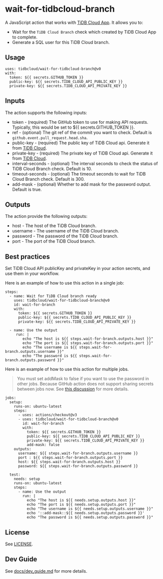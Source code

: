 # wait-for-tidbcloud-branch

A JavaScript action that works with [TiDB Cloud App](https://github.com/apps/tidb-cloud). It allows you to:

- Wait for the `TiDB Cloud Branch` check which created by TiDB Cloud App to complete.
- Generate a SQL user for this TiDB Cloud branch.

## Usage

```
uses: tidbcloud/wait-for-tidbcloud-branch@v0
with:
  token: ${{ secrets.GITHUB_TOKEN }}
  public-key: ${{ secrets.TIDB_CLOUD_API_PUBLIC_KEY }}
  private-key: ${{ secrets.TIDB_CLOUD_API_PRIVATE_KEY }}
```

## Inputs

The action supports the following inputs:
- token - (required) The GitHub token to use for making API requests. Typically, this would be set to ${{ secrets.GITHUB_TOKEN }}.
- ref - (optional) The git ref of the commit you want to check. Default is `github.event.pull_request.head.sha`.
- public-key - (required) The public key of TiDB Cloud api. Generate it from [TiDB Cloud](https://tidbcloud.com/).
- private-key - (required) The private key of TiDB Cloud api. Generate it from [TiDB Cloud](https://tidbcloud.com/).
- interval-seconds - (optional) The interval seconds to check the status of TiDB Cloud Branch check. Default is 10.
- timeout-seconds - (optional) The timeout seconds to wait for TiDB Cloud Branch check. Default is 300.
- add-mask - (optional) Whether to add mask for the password output. Default is true.

## Outputs

The action provide the following outputs:

- host - The host of the TiDB Cloud branch.
- username - The username of the TiDB Cloud branch.
- password - The password of the TiDB Cloud branch.
- port - The port of the TiDB Cloud branch.

## Best practices

Set TiDB Cloud API publicKey and privateKey in your action secrets, and use them in your workflow.

Here is an example of how to use this action in a single job:

```
steps:
  - name: Wait for TiDB Cloud branch ready
    uses: tidbcloud/wait-for-tidbcloud-branch@v0
    id: wait-for-branch
    with:
      token: ${{ secrets.GITHUB_TOKEN }}
      public-key: ${{ secrets.TIDB_CLOUD_API_PUBLIC_KEY }}
      private-key: ${{ secrets.TIDB_CLOUD_API_PRIVATE_KEY }}

  - name: Use the output
     run: |
        echo "The host is ${{ steps.wait-for-branch.outputs.host }}"
        echo "The port is ${{ steps.wait-for-branch.outputs.port }}"
        echo "The username is ${{ steps.wait-for-branch.outputs.username }}"
        echo "The password is ${{ steps.wait-for-branch.outputs.password }}"
```

Here is an example of how to use this action for multiple jobs. 

> You must set addMask to false if you want to use the password in other jobs. Because GitHub action does not support sharing secrets between jobs now. See [this discussion](https://github.com/orgs/community/discussions/13082) for more details.


```
jobs:
  setup:
    runs-on: ubuntu-latest
    steps:
      - uses: actions/checkout@v3
      - uses: tidbcloud/wait-for-tidbcloud-branch@v0
        id: wait-for-branch
        with:
          token: ${{ secrets.GITHUB_TOKEN }}
          public-key: ${{ secrets.TIDB_CLOUD_API_PUBLIC_KEY }}
          private-key: ${{ secrets.TIDB_CLOUD_API_PRIVATE_KEY }}
          add-mask: false
    outputs:
      username: ${{ steps.wait-for-branch.outputs.username }}
      port : ${{ steps.wait-for-branch.outputs.port }}
      host: ${{ steps.wait-for-branch.outputs.host }}
      password: ${{ steps.wait-for-branch.outputs.password }}

  test:
    needs: setup
    runs-on: ubuntu-latest
    steps:
      - name: Use the output
        run: |
          echo "The host is ${{ needs.setup.outputs.host }}"
          echo "The port is ${{ needs.setup.outputs.port }}"
          echo "The username is ${{ needs.setup.outputs.username }}"
          echo '::add-mask::${{ needs.setup.outputs.password }}'
          echo "The password is ${{ needs.setup.outputs.password }}"       
```


## License

See [LICENSE](LICENSE).

## Dev Guide

See [docs/dev_guide.md](docs/dev_guide.md) for more details.


